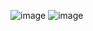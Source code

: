 ![image](https://github.com/htta17/leetcode/assets/12803690/3eddb8c2-549c-441d-a312-48dc52d6e4bc)
![image](https://github.com/htta17/leetcode/assets/12803690/da85f6a8-87b2-45a2-8c70-a9eeaa34fd0b)
